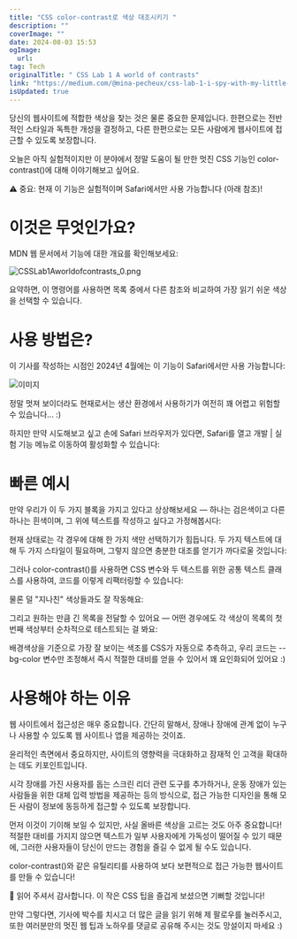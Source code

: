 ```yaml
---
title: "CSS color-contrast로 색상 대조시키기 "
description: ""
coverImage: ""
date: 2024-08-03 15:53
ogImage: 
  url: 
tag: Tech
originalTitle: " CSS Lab 1 A world of contrasts"
link: "https://medium.com/@mina-pecheux/css-lab-1-i-spy-with-my-little-eye-c41a8004df24"
isUpdated: true
---
```






당신의 웹사이트에 적합한 색상을 찾는 것은 물론 중요한 문제입니다. 한편으로는 전반적인 스타일과 독특한 개성을 결정하고, 다른 한편으로는 모든 사람에게 웹사이트에 접근할 수 있도록 보장합니다.

오늘은 아직 실험적이지만 이 분야에서 정말 도움이 될 만한 멋진 CSS 기능인 color-contrast()에 대해 이야기해보고 싶어요.

⚠️ 중요: 현재 이 기능은 실험적이며 Safari에서만 사용 가능합니다 (아래 참조)!

# 이것은 무엇인가요?

<div class="content-ad"></div>

MDN 웹 문서에서 기능에 대한 개요를 확인해보세요:

![CSSLab1Aworldofcontrasts_0.png](/assets/img/CSSLab1Aworldofcontrasts_0.png)

요약하면, 이 명령어를 사용하면 목록 중에서 다른 참조와 비교하여 가장 읽기 쉬운 색상을 선택할 수 있습니다.

# 사용 방법은?

<div class="content-ad"></div>

이 기사를 작성하는 시점인 2024년 4월에는 이 기능이 Safari에서만 사용 가능합니다:

![이미지](/assets/img/CSSLab1Aworldofcontrasts_1.png)

정말 멋져 보이더라도 현재로서는 생산 환경에서 사용하기가 여전히 꽤 어렵고 위험할 수 있습니다... :)

하지만 만약 시도해보고 싶고 손에 Safari 브라우저가 있다면, Safari를 열고 개발 | 실험 기능 메뉴로 이동하여 활성화할 수 있습니다:

<div class="content-ad"></div>

# 빠른 예시

만약 우리가 이 두 가지 블록을 가지고 있다고 상상해보세요 — 하나는 검은색이고 다른 하나는 흰색이며, 그 위에 텍스트를 작성하고 싶다고 가정해봅시다:

현재 상태로는 각 경우에 대해 한 가지 색만 선택하기가 힘듭니다. 두 가지 텍스트에 대해 두 가지 스타일이 필요하며, 그렇지 않으면 충분한 대조를 얻기가 까다로울 것입니다:

그러나 color-contrast()를 사용하면 CSS 변수와 두 텍스트를 위한 공통 텍스트 클래스를 사용하여, 코드를 이렇게 리팩터링할 수 있습니다:

<div class="content-ad"></div>

물론 덜 "지나친" 색상들과도 잘 작동해요:

그리고 원하는 만큼 긴 목록을 전달할 수 있어요 — 어떤 경우에도 각 색상이 목록의 첫 번째 색상부터 순차적으로 테스트되는 걸 봐요:

배경색상을 기준으로 가장 잘 보이는 색조를 CSS가 자동으로 추측하고, 우리 코드는 --bg-color 변수만 조정해서 즉시 적절한 대비를 얻을 수 있어서 꽤 요인화되어 있어요 :)

# 사용해야 하는 이유

<div class="content-ad"></div>

웹 사이트에서 접근성은 매우 중요합니다. 간단히 말해서, 장애나 장애에 관계 없이 누구나 사용할 수 있도록 웹 사이트나 앱을 제공하는 것이죠.

윤리적인 측면에서 중요하지만, 사이트의 영향력을 극대화하고 잠재적 인 고객을 확대하는 데도 키포인트입니다.

시각 장애를 가진 사용자를 돕는 스크린 리더 관련 도구를 추가하거나, 운동 장애가 있는 사람들을 위한 대체 입력 방법을 제공하는 등의 방식으로, 접근 가능한 디자인을 통해 모든 사람이 정보에 동등하게 접근할 수 있도록 보장합니다.

<div class="content-ad"></div>

먼저 이것이 기이해 보일 수 있지만, 사실 올바른 색상을 고르는 것도 아주 중요합니다! 적절한 대비를 가지지 않으면 텍스트가 일부 사용자에게 가독성이 떨어질 수 있기 때문에, 그러한 사용자들이 당신이 만드는 경험을 즐길 수 없게 될 수도 있습니다.

color-contrast()와 같은 유틸리티를 사용하여 보다 보편적으로 접근 가능한 웹사이트를 만들 수 있습니다!

🚀 읽어 주셔서 감사합니다. 이 작은 CSS 팁을 즐겁게 보셨으면 기뻐할 것입니다!

만약 그렇다면, 기사에 박수를 치시고 더 많은 글을 읽기 위해 제 팔로우를 눌러주시고, 또한 여러분만의 멋진 웹 팁과 노하우를 댓글로 공유해 주시는 것도 망설이지 마세요 :)

